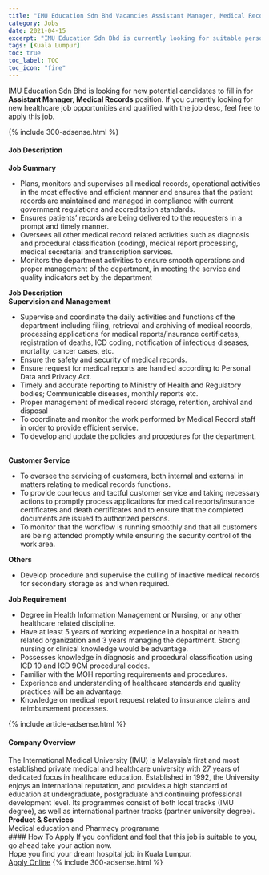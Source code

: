 ```yaml
---
title: "IMU Education Sdn Bhd Vacancies Assistant Manager, Medical Records" 
category: Jobs 
date: 2021-04-15 
excerpt: "IMU Education Sdn Bhd is currently looking for suitable person to fill in the Assistant Manager, Medical Records which positioned at Kuala Lumpur" 
tags: [Kuala Lumpur] 
toc: true 
toc_label: TOC 
toc_icon: "fire" 
--- 
```


<p>IMU Education Sdn Bhd is looking for new potential candidates to fill in for <b>Assistant Manager, Medical Records</b> position. If you currently looking for new healthcare job opportunities and qualified with the job desc, feel free to apply this job.
</p>{% include 300-adsense.html %} 
<div><div><h4>Job Description</h4></div><div><div><span><div><div><div><strong>Job Summary</strong></div><ul><li>Plans, monitors and supervises all medical records, operational activities in the most effective and efficient manner and ensures that the patient records are maintained and managed in compliance with current government regulations and accreditation standards.</li><li>Ensures patients&#8217; records are being delivered to the requesters in a prompt and timely manner.</li><li>Oversees all other medical record related activities such as diagnosis and procedural classification (coding), medical report processing, medical secretarial and transcription services.</li><li>Monitors the department activities to ensure smooth operations and proper management of the department, in meeting the service and quality indicators set by the department</li></ul><div><strong>Job Description</strong></div><div><strong>Supervision and Management</strong></div><ul><li>Supervise and coordinate the daily activities and functions of the department including filing, retrieval and archiving of medical records, processing applications for medical reports/insurance certificates, registration of deaths, ICD coding, notification of infectious diseases, mortality, cancer cases, etc.</li><li>Ensure the safety and security of medical records.</li><li>Ensure request for medical reports are handled according to Personal Data and Privacy Act.</li><li>Timely and accurate reporting to Ministry of Health and Regulatory bodies; Communicable diseases, monthly reports etc.&#160;</li><li>Proper management of medical record storage, retention, archival and disposal</li><li>To coordinate and monitor the work performed by Medical Record staff in order to provide efficient service.</li><li>To develop and update the policies and procedures for the department.</li></ul><div><br><strong>Customer Service</strong></div><ul><li>To oversee the servicing of customers, both internal and external in matters relating to medical records functions.</li><li>To provide courteous and tactful customer service and taking necessary actions to promptly process applications for medical reports/insurance certificates and death certificates and to ensure that the completed documents are issued to authorized persons.</li><li>To monitor that the workflow is running smoothly and that all customers are being attended promptly while ensuring the security control of the work area.</li></ul><strong>Others</strong><ul><li>Develop procedure and supervise the culling of inactive medical records for secondary storage as and when required.</li></ul></div><div><strong>Job Requirement&#160;</strong></div><ul><li>Degree in Health Information Management or Nursing, or any other healthcare related discipline.</li><li>Have at least 5 years of working experience in a hospital or health related organization and 3 years managing the department. Strong nursing or clinical knowledge would be advantage.</li><li>Possesses knowledge in diagnosis and procedural classification using ICD 10 and ICD 9CM procedural codes.</li><li>Familiar with the MOH reporting requirements and procedures.</li><li>Experience and understanding of healthcare standards and quality practices will be an advantage.</li><li>Knowledge on medical report request related to insurance claims and reimbursement processes.</li></ul></div></span></div></div></div> 
{% include article-adsense.html %} 
<div><div><h4>Company Overview</h4></div><div><div><span><div><div>
	The International Medical University (IMU) is Malaysia&#8217;s first and most established private medical and healthcare university with 27 years of dedicated focus in healthcare education. Established in 1992, the University enjoys an international reputation, and provides a high standard of education at undergraduate, postgraduate and continuing professional development level. Its programmes consist of both local tracks (IMU degree), as well as international partner tracks (partner university degree).&#160;</div>
<div>
<strong>Product &amp; Services</strong></div>
<div>
	Medical education and Pharmacy programme</div></div></span></div></div></div> 
#### How To Apply 
If you confident and feel that this job is suitable to you, go ahead take your action now. <br/> 
Hope you find your dream hospital job in Kuala Lumpur. <br/> 
<a href="https://www.jobstreet.com.my/en/job/assistant-manager-medical-records-4535681?jobId=jobstreet-my-job-4535681" class="btn btn--warning" target="_blank" rel="nofollow noopenner">Apply Online</a> 
{% include 300-adsense.html %} 